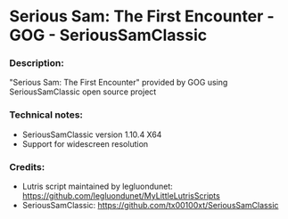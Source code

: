 # Serious Sam: The First Encounter - GOG - SeriousSamClassic
### Description:
"Serious Sam: The First Encounter" provided by GOG using SeriousSamClassic open source project
### Technical notes:
- SeriousSamClassic version 1.10.4 X64
- Support for widescreen resolution
### Credits:
- Lutris script maintained by legluondunet: https://github.com/legluondunet/MyLittleLutrisScripts
- SeriousSamClassic: https://github.com/tx00100xt/SeriousSamClassic
